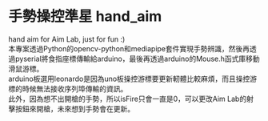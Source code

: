# 手勢操控準星 hand_aim
hand aim for Aim Lab, just for fun :)<br>
本專案透過Python的opencv-python和mediapipe套件實現手勢辨識，然後再透過pyserial將食指座標傳輸給arduino，最後再透過arduino的Mouse.h函式庫移動滑鼠游標。<br>
arduino板選用leonardo是因為uno板操控游標要更新軔體比較麻煩，而且操控游標的時候無法接收序列埠傳輸的資訊。<br>
此外，因為想不出開槍的手勢，所以isFire只會一直是0，可以更改Aim Lab的射擊按鈕來開槍，未來想到手勢會在更新。<br>
